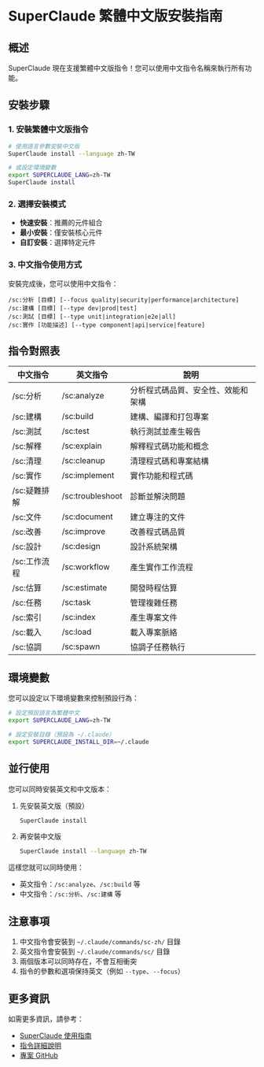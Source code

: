 # SuperClaude 繁體中文版安裝指南

## 概述
SuperClaude 現在支援繁體中文版指令！您可以使用中文指令名稱來執行所有功能。

## 安裝步驟

### 1. 安裝繁體中文版指令
```bash
# 使用語言參數安裝中文版
SuperClaude install --language zh-TW

# 或設定環境變數
export SUPERCLAUDE_LANG=zh-TW
SuperClaude install
```

### 2. 選擇安裝模式
- **快速安裝**：推薦的元件組合
- **最小安裝**：僅安裝核心元件
- **自訂安裝**：選擇特定元件

### 3. 中文指令使用方式

安裝完成後，您可以使用中文指令：

```
/sc:分析 [目標] [--focus quality|security|performance|architecture]
/sc:建構 [目標] [--type dev|prod|test]
/sc:測試 [目標] [--type unit|integration|e2e|all]
/sc:實作 [功能描述] [--type component|api|service|feature]
```

## 指令對照表

| 中文指令 | 英文指令 | 說明 |
|---------|---------|------|
| /sc:分析 | /sc:analyze | 分析程式碼品質、安全性、效能和架構 |
| /sc:建構 | /sc:build | 建構、編譯和打包專案 |
| /sc:測試 | /sc:test | 執行測試並產生報告 |
| /sc:解釋 | /sc:explain | 解釋程式碼功能和概念 |
| /sc:清理 | /sc:cleanup | 清理程式碼和專案結構 |
| /sc:實作 | /sc:implement | 實作功能和程式碼 |
| /sc:疑難排解 | /sc:troubleshoot | 診斷並解決問題 |
| /sc:文件 | /sc:document | 建立專注的文件 |
| /sc:改善 | /sc:improve | 改善程式碼品質 |
| /sc:設計 | /sc:design | 設計系統架構 |
| /sc:工作流程 | /sc:workflow | 產生實作工作流程 |
| /sc:估算 | /sc:estimate | 開發時程估算 |
| /sc:任務 | /sc:task | 管理複雜任務 |
| /sc:索引 | /sc:index | 產生專案文件 |
| /sc:載入 | /sc:load | 載入專案脈絡 |
| /sc:協調 | /sc:spawn | 協調子任務執行 |

## 環境變數

您可以設定以下環境變數來控制預設行為：

```bash
# 設定預設語言為繁體中文
export SUPERCLAUDE_LANG=zh-TW

# 設定安裝目錄（預設為 ~/.claude）
export SUPERCLAUDE_INSTALL_DIR=~/.claude
```

## 並行使用

您可以同時安裝英文和中文版本：

1. 先安裝英文版（預設）
   ```bash
   SuperClaude install
   ```

2. 再安裝中文版
   ```bash
   SuperClaude install --language zh-TW
   ```

這樣您就可以同時使用：
- 英文指令：`/sc:analyze`、`/sc:build` 等
- 中文指令：`/sc:分析`、`/sc:建構` 等

## 注意事項

1. 中文指令會安裝到 `~/.claude/commands/sc-zh/` 目錄
2. 英文指令會安裝到 `~/.claude/commands/sc/` 目錄
3. 兩個版本可以同時存在，不會互相衝突
4. 指令的參數和選項保持英文（例如 `--type`、`--focus`）

## 更多資訊

如需更多資訊，請參考：
- [SuperClaude 使用指南](../README_zh-TW.md)
- [指令詳細說明](SuperClaude/Commands/)
- [專案 GitHub](https://github.com/Shafayat/SuperClaude)